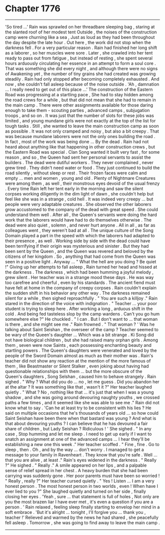 
# Chapter 1776


---

'So tired …’
Rain was sprawled on her threadbare sleeping bag , staring at the slanted roof of her modest tent Outside , the noises of the construction camp were churning like a sea , Just as loud as they had been throughout the day despite the late hour .
Out here , the work did not stop when the darkness fell .
For a very particular reason .
Rain had finished her long shift as a laborer , so her muscles were sore . Later , she crawled into her tent ready to pass out from fatigue , but instead of resting , she spent several hours arduously circulating her essence in an attempt to form a soul core . That was something she did every night , and although there were no signs of Awakening yet , the number of tiny grains she had created was growing steadily .
Rain had only stopped after becoming completely exhausted .
And now , she couldn't fall asleep because of the noise outside .
'Ah , damnation ... I really need to get out of this place …’
The construction of the Eastern Road was progressing at a startling pace , She had to stay hidden among the road crews for a while , but that did not mean that she had to remain in the main camp . There were other assignments available for those daring enough to take them - scouting parties , advanced camps , subjugation troops , and so on .
It was just that the number of slots for these jobs was limited , and young mundane girls were not exactly at the top of the list for tough tasks .
Still , she wanted to leave the main construction camp as soon as possible .
It was not only cramped and noisy , but also a bit creepy .
That was because mundane laborers were not the only ones building the road . In fact , most of the work was being done ...
By the dead .
Rain had not heard about anything like that happening in other construction crews , but the Eastern Road was special . Clan Song wanted it built very fast , for some reason , and so , the Queen had sent her personal servants to assist the builders .
The dead were dutiful workers . They never complained , never grew tired . They didn't need water or food . They just continued to build the road silently , without sleep or rest . Their frozen faces were calm and empty ... men and women , young and old . Plenty of Nightmare Creatures were among them , as well , their monstrous eyes devoid of the usual frenzy .
Every time Rain left her tent early in the morning and saw the silent corpses working diligently in the dim light of dawn , she couldn't help but feel like she was in a strange , cold hell .
It was indeed very creepy ... but people were very adaptable creatures . She observed the other laborers grow accustomed to the company of the dead with great speed .
She could understand them well . After all , the Queen's servants were doing the hard work that the laborers would have had to do themselves otherwise . The dead were also quiet , solemn , and never hurt anyone . All in all , as far as colleagues went , they weren't bad at all .
The unique culture of the Song Domain played a part in the speed with which the laborers had adapted to their presence , as well . Working side by side with the dead could have been terrifying if their origin was mysterious and sinister . But they had been sent by the Queen , and the Queen was revered and beloved by the citizens of her kingdom .
So , anything that had come from the Queen was seen in a positive light .
Anyway ...
" What the hell are you doing ? Be quiet !"
Giving up her attempts to fall asleep , Rain turned her head and hissed at the darkness .
The darkness , which had been humming a joyful melody , grew silent .
Her teacher was in a strange mood these days . He was way too carefree and cheerful , even by his standards .
The ancient fiend must have felt at home in the company of creepy corpses . Rain couldn't explain the sudden shift in his behavior any other way .
The darkness remained silent for a while , then sighed reproachfully .
" You are such a killjoy ."
Rain stared in the direction of the voice with indignation .
" Teacher ... your poor student is trying to sleep here . After working a long , arduous shift in the cold . And being fed tasteless slop by the camp wardens . Can't you go hum somewhere else ?"
He chuckled .
" I can . But I don't want to ... that woman is there , and she might see me ."
Rain frowned .
" That woman ? '
Was he talking about Saint Seishan , the overseer of the camp ? Teacher seemed to be wary of the Queen's daughter ...
Which was a bit strange . Ki Song did not have biological children , but she had raised many orphan girls . Among them , seven were now Saints , each possessing enchanting beauty and startling powers . The Queen's daughters were venerated and loved by the people of the Sword Domain almost as much as their mother was .
Rain's teacher did not show any reaction at the mention of the more famous of them , like Beastmaster or Silent Stalker , even joking about having had questionable relationships with them ... but the more obscure of the Queen's daughters , Song Selshan , caused him to behave strangely .
Rain sighed .
" Why ? What did you do ... no , let me guess . Did you abandon her at the altar ? It was something like that , wasn't it ?"
Her teacher laughed quietly .
" What ? No , nothing like that ... it's just that when I was a young shadow , and she was going around devouring naughty youths , we crossed paths a few times , and it seemed like she was able to see me ."
Rain did not know what to say .
'Can he at least try to be consistent with his lies ? He said on multiple occasions that he's thousands of years old ... so how could Saint Seishan have been there when that bastard was young ? And what is that about devouring youths ? I can believe that he has devoured a fair share of children , but Lady Seishan ? Ridiculous ! '
She sighed .
" In any case , Stop humming and let me sleep . I need to get up early if I want to snatch an assignment at one of the advanced camps ... I hear they'll be establishing a new one this week .”
Her teacher scoffed .
" Fine , fine . Go to sleep , then . Oh , and by the way ... don't worry . I managed to get a message to your family in Ravenheart . They know that you're safe . Well ... that you are alive , at least ."
Rain's eyes widened in the darkness .
" Really ?"
He sighed .
" Really ."
A smile appeared on her lips , and a palpable sense of relief spread in her chest . A heavy burden that she had been carrying was suddenly gone .
Her poor parents must have been so worried !
" Really , really ?"
Her teacher cursed quietly .
" Yes ! Listen ... I am a very honest person . The most honest person in two worlds , even ! When have I ever lied to you ?"
She laughed quietly and turned on her side , finally closing her eyes .
'Yeah , sure ... that statement is full of holes , Not only are you the most brazen liar I have ever met , it's even a question if you are a person . '
Rain relaxed , feeling sleep finally starting to envelop her mind in a soft embrace .
'But it's alright ... tonight , I'll forgive you ... thank you , teacher !’
Relieved and warmed by the news he had shared , she peacefully fell asleep .
Tomorrow , she was going to find away to leave the main camp .

---

